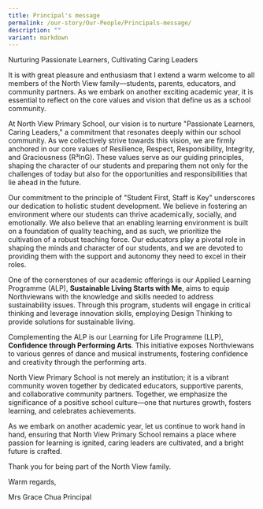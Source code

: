 ```yaml
---
title: Principal's message
permalink: /our-story/Our-People/Principals-message/
description: ""
variant: markdown
---
```

Nurturing Passionate Learners, Cultivating Caring Leaders 

It is with great pleasure and enthusiasm that I extend a warm welcome to all members of the North View family—students, parents, educators, and community partners. As we embark on another exciting academic year, it is essential to reflect on the core values and vision that define us as a school community.

At North View Primary School, our vision is to nurture "Passionate Learners, Caring Leaders," a commitment that resonates deeply within our school community. As we collectively strive towards this vision, we are firmly anchored in our core values of Resilience, Respect, Responsibility, Integrity, and Graciousness (R³InG). These values serve as our guiding principles, shaping the character of our students and preparing them not only for the challenges of today but also for the opportunities and responsibilities that lie ahead in the future.

Our commitment to the principle of "Student First, Staff is Key" underscores our dedication to holistic student development. We believe in fostering an environment where our students can thrive academically, socially, and emotionally. We also believe that an enabling learning environment is built on a foundation of quality teaching, and as such, we prioritize the cultivation of a robust teaching force. Our educators play a pivotal role in shaping the minds and character of our students, and we are devoted to providing them with the support and autonomy they need to excel in their roles.

One of the cornerstones of our academic offerings is our Applied Learning Programme (ALP), **Sustainable Living Starts with Me**, aims to equip Northviewans with the knowledge and skills needed to address sustainability issues. Through this program, students will engage in critical thinking and leverage innovation skills, employing Design Thinking to provide solutions for sustainable living.

Complementing the ALP is our Learning for Life Programme (LLP), **Confidence through Performing Arts**. This initiative exposes Northviewans to various genres of dance and musical instruments, fostering confidence and creativity through the performing arts.

North View Primary School is not merely an institution; it is a vibrant community woven together by dedicated educators, supportive parents, and collaborative community partners. Together, we emphasize the significance of a positive school culture—one that nurtures growth, fosters learning, and celebrates achievements.

As we embark on another academic year, let us continue to work hand in hand, ensuring that North View Primary School remains a place where passion for learning is ignited, caring leaders are cultivated, and a bright future is crafted.

Thank you for being part of the North View family.

Warm regards,

Mrs Grace Chua
Principal